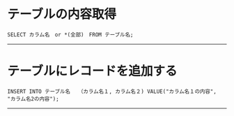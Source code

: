 # テーブルの内容取得
~~~
SELECT カラム名　or *(全部)　FROM テーブル名;
~~~
***


# テーブルにレコードを追加する
~~~
INSERT INTO テーブル名　　（カラム名１, カラム名２) VALUE("カラム名１の内容", "カラム名2の内容");
~~~
***
